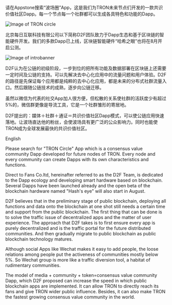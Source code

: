 请在Appstone搜索“波场圈”App，这是我们为TRON未来节点们开发的一款共识价值社区Dapp。每一个节点每一个社群都可以生成各具特色和功能的Dapp。

![Image of TRON circle](https://tronsr.org/uploads/editor/yu/jnjmjfdumprg.png)

北京每日互联科技有限公司以下简称D2F团队致力于Dapp生态和基于区块链的智能硬件开发。我们的多款Dapp已上线，区块链智能硬件“哈希之眼”也将在8月开启公测。

![Image of introbanner](https://tronsr.org/uploads/editor/f6/5exki6uo91kd.png)


D2F认为在公链的初级阶段，一步到位的把所有功能及数据部署在区块链上还需要一定时间及公链的支持。可以先解决去中心化应用中的流量问题和用户体验。D2F的路径是先保证每个应用都是纯粹的去中心化应用，都是未来的分布式社群流量入口。然后跟随公链技术的成熟，逐步向公链迁移。

虽然以微信为代表的社交App加人很方便，但松散的关系使社群的活跃度少有超过5%的，微信群更像是导流工具，它是一个社群雏形的寄居地。

D2F提出的：媒体＋社群＋通证＝共识价值社区Dapp模式，可以使公链应用快速落地。让波场直达他的粉丝，会使波场具有更广泛的公众影响力。同时也能使TRON成为全球发展最快的共识价值社区。

English 

Please search for "TRON Circle" App which is a consensus value community Dapp developed for future nodes of TRON. Every node and every community can create Dapps with its own characteristics and functions.

Direct to Fans Co.ltd, hereinafter referred to as the D2F Team, is dedicated to the Dapp ecology and developing smart hardware based on blockchain. Several Dapps have been launched already and the open beta of the blockchain hardware named "Hash's eye" will also start in August.

D2F believes that in the preliminary stage of public blockchain, deploying all functions and data onto the blockchain at one shot still needs a certain time and support from the public blockchain. The first thing that can be done is to solve the traffic issue of decentralized apps and the matter of user experience. The approach that D2F takes is to first ensure every app is purely decentralized and is the traffic portal for the future distributed communities. And then gradually migrate to public blockchain as public blockchain technology matures. 

Although social Apps like Wechat makes it easy to add people, the loose relations among people put the activeness of communities mostly below 5%. So Wechat group is more like a traffic diversion tool, a habitat of rudimentary communities.

The model of media + community + token=consensus value community Dapp, which D2F proposed can increase the speed in which public blockchain apps are implemented. It can allow TRON to directly reach its fans and give TRON wider public influence. Besides, it can also make TRON the fastest growing consensus value community in the world.
